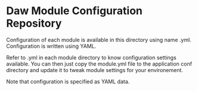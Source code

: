 Daw Module Configuration Repository
=====================================

Configuration of each module is available in this directory using name <module>.yml. Configuration is written using YAML.

Refer to <module>.yml in each module directory to know configuration settings available. You can then just copy the module.yml file to the application conf directory and update it to tweak module settings for your environement.

Note that configuration is specified as YAML data.
